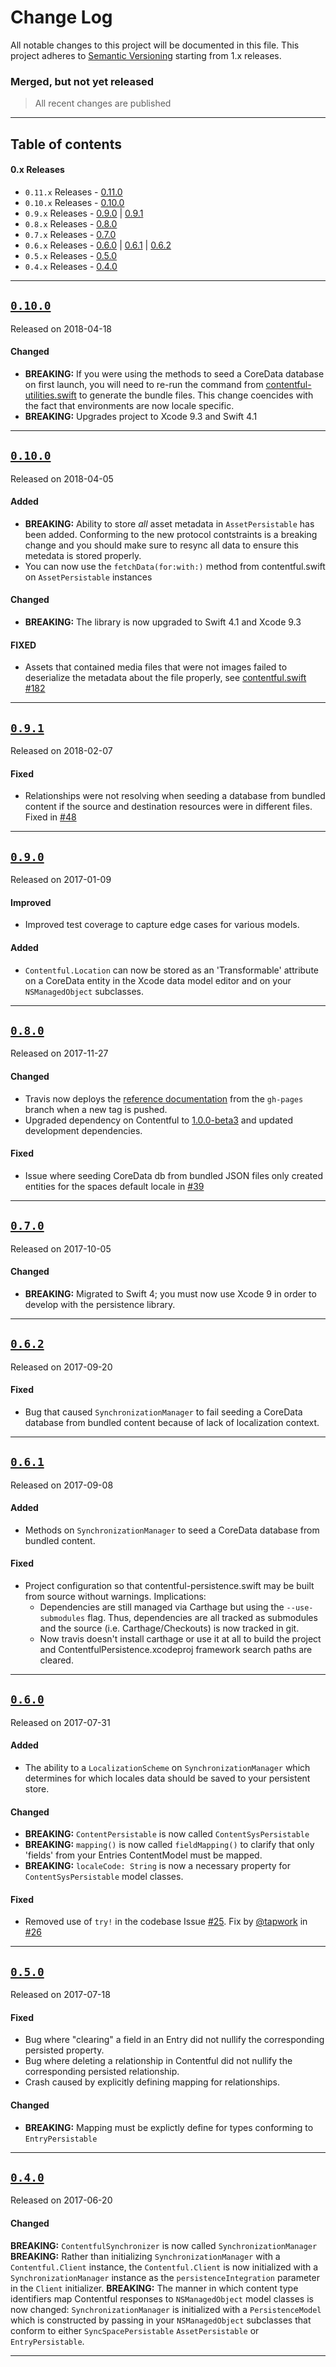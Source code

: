# Change Log

All notable changes to this project will be documented in this file.
This project adheres to [Semantic Versioning](http://semver.org/) starting from 1.x releases.

### Merged, but not yet released
> All recent changes are published
---

## Table of contents

#### 0.x Releases

- `0.11.x` Releases - [0.11.0](#0110)
- `0.10.x` Releases - [0.10.0](#0100)
- `0.9.x` Releases - [0.9.0](#090) | [0.9.1](#091)
- `0.8.x` Releases - [0.8.0](#080)
- `0.7.x` Releases - [0.7.0](#070)
- `0.6.x` Releases - [0.6.0](#060) | [0.6.1](#061) | [0.6.2](#062)
- `0.5.x` Releases - [0.5.0](#050)
- `0.4.x` Releases - [0.4.0](#040)

---

## [`0.10.0`](https://github.com/contentful/contentful-persistence.swift/releases/tag/0.11.0)
Released on 2018-04-18

#### Changed
- **BREAKING:** If you were using the methods to seed a CoreData database on first launch, you will need to re-run the command from [contentful-utilities.swift](https://github.com/contentful/contentful-utilties.swift) to generate the bundle files. This change coencides with the fact that environments are now locale specific.
- **BREAKING:** Upgrades project to Xcode 9.3 and Swift 4.1

---

## [`0.10.0`](https://github.com/contentful/contentful-persistence.swift/releases/tag/0.10.0)
Released on 2018-04-05

#### Added
- **BREAKING:** Ability to store _all_ asset metadata in `AssetPersistable` has been added. Conforming to the new protocol contstraints is a breaking change and you should make sure to resync all data to ensure this metedata is stored properly.
- You can now use the `fetchData(for:with:)` method from contentful.swift on `AssetPersistable` instances

#### Changed
- **BREAKING:** The library is now upgraded to Swift 4.1 and Xcode 9.3

#### FIXED
- Assets that contained media files that were not images failed to deserialize the metadata about the file properly, see [contentful.swift #182](https://github.com/contentful/contentful.swift/pull/182)

---

## [`0.9.1`](https://github.com/contentful/contentful-persistence.swift/releases/tag/0.9.1)
Released on 2018-02-07

#### Fixed
- Relationships were not resolving when seeding a database from bundled content if the source and destination resources were in different files. Fixed in [#48](https://github.com/contentful/contentful-persistence.swift/pull/48)

---

## [`0.9.0`](https://github.com/contentful/contentful-persistence.swift/releases/tag/0.9.0)
Released on 2017-01-09

#### Improved
- Improved test coverage to capture edge cases for various models.

#### Added
- `Contentful.Location` can now be stored as an 'Transformable' attribute on a CoreData entity in the Xcode data model editor and on your `NSManagedObject` subclasses.

---

## [`0.8.0`](https://github.com/contentful/contentful-persistence.swift/releases/tag/0.8.0)
Released on 2017-11-27

#### Changed
- Travis now deploys the [reference documentation](https://contentful.github.io/contentful-persistence.swift/) from the `gh-pages` branch when a new tag is pushed.
- Upgraded dependency on Contentful to [1.0.0-beta3](https://github.com/contentful/contentful.swift/releases/tag/1.0.0-beta3) and updated development dependencies.

#### Fixed
- Issue where seeding CoreData db from bundled JSON files only created entities for the spaces default locale in [#39](https://github.com/contentful/contentful-persistence.swift/pull/39)

---

## [`0.7.0`](https://github.com/contentful/contentful-persistence.swift/releases/tag/0.7.0)
Released on 2017-10-05

#### Changed
- **BREAKING:** Migrated to Swift 4; you must now use Xcode 9 in order to develop with the persistence library.

---

## [`0.6.2`](https://github.com/contentful/contentful-persistence.swift/releases/tag/0.6.2)
Released on 2017-09-20

#### Fixed
- Bug that caused `SynchronizationManager` to fail seeding a CoreData database from bundled content because of lack of localization context.

---

## [`0.6.1`](https://github.com/contentful/contentful-persistence.swift/releases/tag/0.6.1)
Released on 2017-09-08

#### Added
- Methods on `SynchronizationManager` to seed a CoreData database from bundled content.

#### Fixed
- Project configuration so that contentful-persistence.swift may be built from source without warnings. Implications:
  - Dependencies are still managed via Carthage but using the `--use-submodules` flag. Thus, dependencies are all tracked as submodules and the source (i.e. Carthage/Checkouts) is now tracked in git.
  - Now travis doesn't install carthage or use it at all to build the project and ContentfulPersistence.xcodeproj framework search paths are cleared.

---

## [`0.6.0`](https://github.com/contentful/contentful-persistence.swift/releases/tag/0.6.0)
Released on 2017-07-31

#### Added
- The ability to a `LocalizationScheme` on `SynchronizationManager` which determines for which locales data should be saved to your persistent store.

#### Changed
- **BREAKING:** `ContentPersistable` is now called `ContentSysPersistable`
- **BREAKING:** `mapping()` is now called `fieldMapping()` to clarify that only 'fields' from your Entries ContentModel must be mapped.
- **BREAKING:** `localeCode: String` is now a necessary property for `ContentSysPersistable` model classes.

#### Fixed
- Removed use of `try!` in the codebase Issue [#25](https://github.com/contentful/contentful.swift/issues/25). Fix by [@tapwork](https://github.com/tapwork) in [#26](https://github.com/contentful/contentful-persistence.swift/pull/26)

---

## [`0.5.0`](https://github.com/contentful/contentful-persistence.swift/releases/tag/0.5.0)
Released on 2017-07-18

#### Fixed
- Bug where "clearing" a field in an Entry did not nullify the corresponding persisted property.
- Bug where deleting a relationship in Contentful did not nullify the corresponding persisted relationship.
- Crash caused by explicitly defining mapping for relationships.

#### Changed
- **BREAKING:** Mapping must be explictly define for types conforming to `EntryPersistable`
---

## [`0.4.0`](https://github.com/contentful/contentful-persistence.swift/releases/tag/0.4.0)
Released on 2017-06-20

#### Changed
**BREAKING:** `ContentfulSynchronizer` is now called `SynchronizationManager`
**BREAKING:** Rather than initializing `SynchronizationManager` with a `Contentful.Client` instance, the `Contentful.Client` is now initialized with a `SynchronizationManager` instance as the `persistenceIntegration` parameter in the `Client` initializer.
**BREAKING:** The manner in which content type identifiers map Contentful responses to `NSManagedObject` model classes is now changed: `SynchronizationManager` is initialized with a `PersistenceModel` which is constructed by passing in your `NSManagedObject` subclasses that conform to either `SyncSpacePersistable` `AssetPersistable` or `EntryPersistable`.

---

